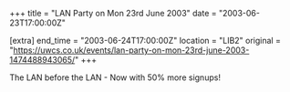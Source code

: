 +++
title = "LAN Party on Mon 23rd June 2003"
date = "2003-06-23T17:00:00Z"

[extra]
end_time = "2003-06-24T17:00:00Z"
location = "LIB2"
original = "https://uwcs.co.uk/events/lan-party-on-mon-23rd-june-2003-1474488943065/"
+++

The LAN before the LAN - Now with 50% more signups\!

